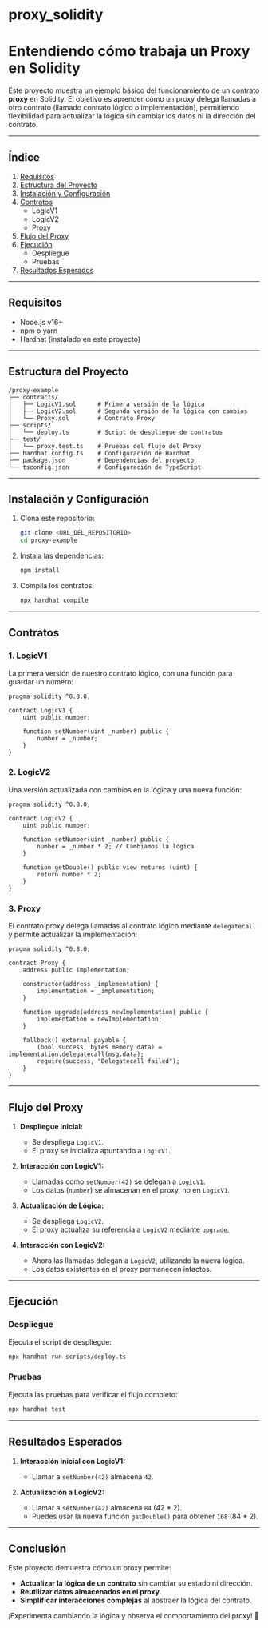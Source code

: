# proxy_solidity
# Entendiendo cómo trabaja un Proxy en Solidity

Este proyecto muestra un ejemplo básico del funcionamiento de un contrato **proxy** en Solidity. El objetivo es aprender cómo un proxy delega llamadas a otro contrato (llamado contrato lógico o implementación), permitiendo flexibilidad para actualizar la lógica sin cambiar los datos ni la dirección del contrato.

---

## Índice
1. [Requisitos](#requisitos)
2. [Estructura del Proyecto](#estructura-del-proyecto)
3. [Instalación y Configuración](#instalación-y-configuración)
4. [Contratos](#contratos)
   - LogicV1
   - LogicV2
   - Proxy
5. [Flujo del Proxy](#flujo-del-proxy)
6. [Ejecución](#ejecución)
   - Despliegue
   - Pruebas
7. [Resultados Esperados](#resultados-esperados)

---

## Requisitos
- Node.js v16+  
- npm o yarn
- Hardhat (instalado en este proyecto)

---

## Estructura del Proyecto

```plaintext
/proxy-example
├── contracts/
│   ├── LogicV1.sol      # Primera versión de la lógica
│   ├── LogicV2.sol      # Segunda versión de la lógica con cambios
│   └── Proxy.sol        # Contrato Proxy
├── scripts/
│   └── deploy.ts        # Script de despliegue de contratos
├── test/
│   └── proxy.test.ts    # Pruebas del flujo del Proxy
├── hardhat.config.ts    # Configuración de Hardhat
├── package.json         # Dependencias del proyecto
└── tsconfig.json        # Configuración de TypeScript
```

---

## Instalación y Configuración

1. Clona este repositorio:
   ```bash
   git clone <URL_DEL_REPOSITORIO>
   cd proxy-example
   ```

2. Instala las dependencias:
   ```bash
   npm install
   ```

3. Compila los contratos:
   ```bash
   npx hardhat compile
   ```

---

## Contratos

### 1. LogicV1
La primera versión de nuestro contrato lógico, con una función para guardar un número:
```solidity
pragma solidity ^0.8.0;

contract LogicV1 {
    uint public number;

    function setNumber(uint _number) public {
        number = _number;
    }
}
```

### 2. LogicV2
Una versión actualizada con cambios en la lógica y una nueva función:
```solidity
pragma solidity ^0.8.0;

contract LogicV2 {
    uint public number;

    function setNumber(uint _number) public {
        number = _number * 2; // Cambiamos la lógica
    }

    function getDouble() public view returns (uint) {
        return number * 2;
    }
}
```

### 3. Proxy
El contrato proxy delega llamadas al contrato lógico mediante `delegatecall` y permite actualizar la implementación:
```solidity
pragma solidity ^0.8.0;

contract Proxy {
    address public implementation;

    constructor(address _implementation) {
        implementation = _implementation;
    }

    function upgrade(address newImplementation) public {
        implementation = newImplementation;
    }

    fallback() external payable {
        (bool success, bytes memory data) = implementation.delegatecall(msg.data);
        require(success, "Delegatecall failed");
    }
}
```

---

## Flujo del Proxy

1. **Despliegue Inicial:**
   - Se despliega `LogicV1`.
   - El proxy se inicializa apuntando a `LogicV1`.

2. **Interacción con LogicV1:**
   - Llamadas como `setNumber(42)` se delegan a `LogicV1`.
   - Los datos (`number`) se almacenan en el proxy, no en `LogicV1`.

3. **Actualización de Lógica:**
   - Se despliega `LogicV2`.
   - El proxy actualiza su referencia a `LogicV2` mediante `upgrade`.

4. **Interacción con LogicV2:**
   - Ahora las llamadas delegan a `LogicV2`, utilizando la nueva lógica.
   - Los datos existentes en el proxy permanecen intactos.

---

## Ejecución

### Despliegue

Ejecuta el script de despliegue:
```bash
npx hardhat run scripts/deploy.ts
```

### Pruebas

Ejecuta las pruebas para verificar el flujo completo:
```bash
npx hardhat test
```

---

## Resultados Esperados

1. **Interacción inicial con LogicV1:**
   - Llamar a `setNumber(42)` almacena `42`.

2. **Actualización a LogicV2:**
   - Llamar a `setNumber(42)` almacena `84` (42 * 2).
   - Puedes usar la nueva función `getDouble()` para obtener `168` (84 * 2).

---

## Conclusión
Este proyecto demuestra cómo un proxy permite:
- **Actualizar la lógica de un contrato** sin cambiar su estado ni dirección.
- **Reutilizar datos almacenados en el proxy.**
- **Simplificar interacciones complejas** al abstraer la lógica del contrato.

¡Experimenta cambiando la lógica y observa el comportamiento del proxy! 🚀


